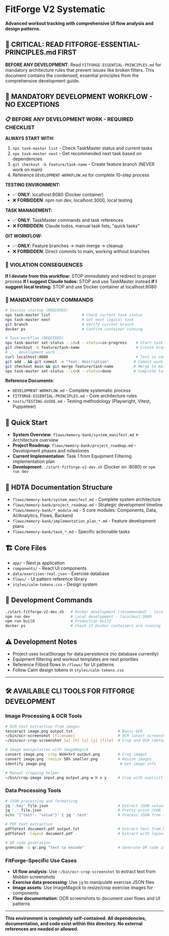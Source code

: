 # FitForge V2 Systematic

**Advanced workout tracking with comprehensive UI flow analysis and design patterns.**

## 🚨 **CRITICAL: READ FITFORGE-ESSENTIAL-PRINCIPLES.md FIRST**
**BEFORE ANY DEVELOPMENT**: Read `FITFORGE-ESSENTIAL-PRINCIPLES.md` for mandatory architecture rules that prevent issues like broken filters. This document contains the condensed, essential principles from the comprehensive development guide.

## 🚨 **MANDATORY DEVELOPMENT WORKFLOW - NO EXCEPTIONS**

### 📋 **BEFORE ANY DEVELOPMENT WORK - REQUIRED CHECKLIST**

**ALWAYS START WITH:**
1. `npx task-master list` - Check TaskMaster status and current tasks
2. `npx task-master next` - Get recommended next task based on dependencies
3. `git checkout -b feature/task-name` - Create feature branch (NEVER work on main)
4. Reference `DEVELOPMENT-WORKFLOW.md` for complete 10-step process

**TESTING ENVIRONMENT:**
- ✅ **ONLY**: localhost:8080 (Docker container)
- ❌ **FORBIDDEN**: npm run dev, localhost:3000, local testing

**TASK MANAGEMENT:**
- ✅ **ONLY**: TaskMaster commands and task references
- ❌ **FORBIDDEN**: Claude todos, manual task lists, "quick tasks"

**GIT WORKFLOW:**
- ✅ **ONLY**: Feature branches → main merge → cleanup
- ❌ **FORBIDDEN**: Direct commits to main, working without branches

### 🚨 **VIOLATION CONSEQUENCES**
**If I deviate from this workflow:** STOP immediately and redirect to proper process
**If I suggest Claude todos:** STOP and use TaskMaster instead
**If I suggest local testing:** STOP and use Docker container at localhost:8080

### 🎯 **MANDATORY DAILY COMMANDS**
```bash
# Session startup (REQUIRED)
npx task-master list              # Check current task status
npx task-master next              # Get next logical task
git branch                        # Verify current branch
docker ps                         # Confirm container running

# Task workflow (REQUIRED)
npx task-master set-status --id=X --status=in-progress    # Start task
git checkout -b feature/task-name                         # Create branch
# ... development work ...
curl localhost:8080                                       # Test in container
git add . && git commit -m "feat: description"           # Commit work
git checkout main && git merge feature/task-name         # Merge to main
npx task-master set-status --id=X --status=done          # Complete task
```

**Reference Documents**: 
- `DEVELOPMENT-WORKFLOW.md` - Complete systematic process
- `FITFORGE-ESSENTIAL-PRINCIPLES.md` - Core architecture rules
- `tests/TESTING-GUIDE.md` - Testing methodology (Playwright, Vitest, Puppeteer)

## 🚀 **Quick Start**
- **System Overview**: `flows/memory-bank/system_manifest.md` ← Architecture overview
- **Project Roadmap**: `flows/memory-bank/project_roadmap.md` - Development phases and milestones
- **Current Implementation**: Task 1 from Equipment Filtering implementation plan
- **Development**: `./start-fitforge-v2-dev.sh` (Docker on :8080) or `npm run dev`

## 📁 **HDTA Documentation Structure**
- `flows/memory-bank/system_manifest.md` - Complete system architecture
- `flows/memory-bank/project_roadmap.md` - Strategic development timeline
- `flows/memory-bank/*_module.md` - 5 core modules: Components, Data, AI/Analytics, Flows, Backend
- `flows/memory-bank/implementation_plan_*.md` - Feature development plans
- `flows/memory-bank/task_*.md` - Specific actionable tasks

## 🏗️ **Core Files**
- `app/` - Next.js application
- `components/` - React UI components  
- `data/exercises-real.json` - Exercise database
- `flows/` - UI pattern reference library
- `styles/calm-tokens.css` - Design system

## 🚀 **Development Commands**
```bash
./start-fitforge-v2-dev.sh   # Docker development (recommended) - localhost:8080
npm run dev                  # Local development - localhost:3000
npm run build                # Production build
docker ps                    # Check if Docker containers are running
```

## ⚠️ **Development Notes**
- Project uses localStorage for data persistence (no database currently)
- Equipment filtering and workout templates are next priorities
- Reference Fitbod flows in `/flows/` for UI patterns
- Follow Calm design tokens in `styles/calm-tokens.css`

---

## 🛠️ **AVAILABLE CLI TOOLS FOR FITFORGE DEVELOPMENT**

### **Image Processing & OCR Tools**
```bash
# OCR text extraction from images  
tesseract image.png output.txt                    # Basic OCR
~/bin/ocr-screenshot [filename]                   # OCR latest screenshot or specific file
~/bin/ocr-crop-screenshot [w] [h] [x] [y] [file]  # Crop and OCR (defaults: 330x1000+0+0)

# Image manipulation with ImageMagick
convert image.png -crop WxH+X+Y output.png        # Crop images
convert image.png -resize 50% smaller.png         # Resize images  
identify image.png                                 # Get image info

# Manual cropping helper
~/bin/crop-image input.png output.png w h x y     # Crop with explicit parameters
```

### **Data Processing Tools**
```bash
# JSON processing and formatting
jq '.key' file.json                               # Extract JSON values
jq '.' file.json                                  # Pretty-print JSON
echo '{"test": "value"}' | jq '.test'             # Process JSON from stdin

# PDF text extraction
pdftotext document.pdf output.txt                 # Extract text from PDF
pdftotext -layout document.pdf -                  # Extract with layout to stdout

# QR code generation
qrencode -o qr.png "text to encode"               # Generate QR code image
```

### **FitForge-Specific Use Cases**
- **UI flow analysis**: Use `~/bin/ocr-crop-screenshot` to extract text from Mobbin screenshots
- **Exercise data processing**: Use `jq` to manipulate exercise JSON files
- **Image assets**: Use ImageMagick to resize/crop exercise images for components
- **Flow documentation**: OCR screenshots to document user flows and UI patterns

---

**This environment is completely self-contained. All dependencies, documentation, and code exist within this directory. No external references are needed or allowed.**